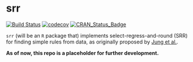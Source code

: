 # srr

[![Build Status](https://travis-ci.org/jongbinjung/srr.svg?branch=master)](https://travis-ci.org/jongbinjung/srr)
[![codecov](https://codecov.io/gh/jongbinjung/srr/branch/master/graph/badge.svg)](https://codecov.io/gh/jongbinjung/srr)
[![CRAN_Status_Badge](http://www.r-pkg.org/badges/version/srr)](http://cran.r-project.org/package=srr)

`srr` (will be an `R` package that) implements select-regress-and-round (SRR) for finding simple rules from 
data, as originally proposed by [Jung et al.](https://arxiv.org/abs/1702.04690).

**As of now, this repo is a placeholder for further development.**
